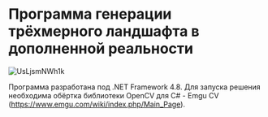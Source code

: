 # Программа генерации трёхмерного ландшафта в дополненной реальности
![UsLjsmNWh1k](https://user-images.githubusercontent.com/66667650/154062992-c70349e8-a77c-40f8-b61d-0a1db44ed5f3.jpg)

Программа разработана под .NET Framework 4.8. Для запуска решения необходима обёртка библиотеки OpenCV для C# - Emgu CV (https://www.emgu.com/wiki/index.php/Main_Page). 
